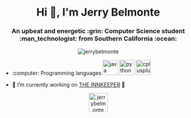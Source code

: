 <h1 align="center">Hi 👋, I'm Jerry Belmonte</h1>
<h3 align="center">An upbeat and energetic :grin: Computer Science student :man_technologist: from Southern California :ocean:</h3>

<p align="center"> <img src="https://komarev.com/ghpvc/?username=jerrybelmonte" alt="jerrybelmonte" /> </p>

- <p align="left"> :computer: Programming languages <img src="https://devicons.github.io/devicon/devicon.git/icons/java/java-original-wordmark.svg" alt="java" width="40" height="40"/> <img src="https://devicons.github.io/devicon/devicon.git/icons/python/python-original-wordmark.svg" alt="python" width="40" height="40"/> <img src="https://devicons.github.io/devicon/devicon.git/icons/cplusplus/cplusplus-original.svg" alt="cplusplus" width="40" height="40"/> </p> 

- 🔭 I’m currently working on [THE INNKEEPER](https://github.com/jerrybelmonte/The-Innkeeper) :receipt:

<p align="center"> <a href="https://linkedin.com/in/jerrybelmonte" target="blank"><img align="center" src="https://cdn.jsdelivr.net/npm/simple-icons@3.0.1/icons/linkedin.svg" alt="jerrybelmonte" height="50" width="50" /></a> </p>
